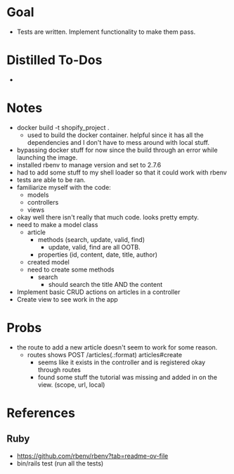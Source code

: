 # Goal
- Tests are written. Implement functionality to make them pass. 
# Distilled To-Dos
- 

# Notes
- docker build -t shopify_project .
    - used to build the docker container. helpful since it has all the dependencies and I don't have to mess around with local stuff.
- bypassing docker stuff for now since the build through an error while launching the image.
- installed rbenv to manage version and set to 2.7.6
- had to add some stuff to my shell loader so that it could work with rbenv
- tests are able to be ran. 
- familiarize myself with the code:
    - models
    - controllers
    - views
- okay well there isn't really that much code. looks pretty empty.
- need to make a model class
    - article
        - methods (search, update, valid, find)
            - update, valid, find are all OOTB. 
        - properties (id, content, date, title, author)
    - created model
    - need to create some methods
        - search
            - should search the title AND the content
- Implement basic CRUD actions on articles in a controller
- Create view to see work in the app

# Probs
- the route to add a new article doesn't seem to work for some reason. 
    - routes shows POST /articles(.:format)     articles#create
        - seems like it exists in the controller and is registered okay through routes
        - found some stuff the tutorial was missing and added in on the view. (scope, url, local)

# References
## Ruby
- https://github.com/rbenv/rbenv?tab=readme-ov-file
- bin/rails test (run all the tests)